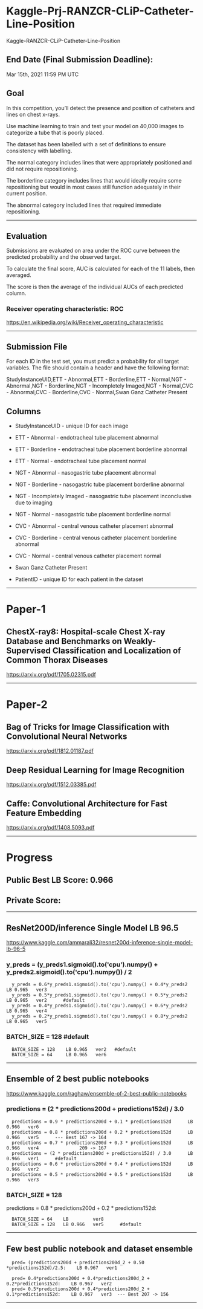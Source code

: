 # Kaggle-Prj-RANZCR-CLiP-Catheter-Line-Position
Kaggle-RANZCR-CLiP-Catheter-Line-Position


## End Date (Final Submission Deadline): 
Mar 15th, 2021 11:59 PM UTC

## Goal
In this competition, you’ll detect the presence and position of catheters and lines on chest x-rays. 

Use machine learning to train and test your model on 40,000 images to categorize a tube that is poorly placed.

The dataset has been labelled with a set of definitions to ensure consistency with labelling. 

The normal category includes lines that were appropriately positioned and did not require repositioning. 

The borderline category includes lines that would ideally require some repositioning but would in most cases still function adequately in their current position. 

The abnormal category included lines that required immediate repositioning.

-------

## Evaluation

Submissions are evaluated on area under the ROC curve between the predicted probability and the observed target.

To calculate the final score, AUC is calculated for each of the 11 labels, then averaged. 

The score is then the average of the individual AUCs of each predicted column.


### Receiver operating characteristic: ROC
https://en.wikipedia.org/wiki/Receiver_operating_characteristic



-------

## Submission File

For each ID in the test set, you must predict a probability for all target variables. The file should contain a header and have the following format:

StudyInstanceUID,ETT - Abnormal,ETT - Borderline,ETT - Normal,NGT - Abnormal,NGT - Borderline,NGT - Incompletely Imaged,NGT - Normal,CVC - Abnormal,CVC - Borderline,CVC - Normal,Swan Ganz Catheter Present


## Columns
- StudyInstanceUID - unique ID for each image

- ETT - Abnormal - endotracheal tube placement abnormal

- ETT - Borderline - endotracheal tube placement borderline abnormal

- ETT - Normal - endotracheal tube placement normal

- NGT - Abnormal - nasogastric tube placement abnormal

- NGT - Borderline - nasogastric tube placement borderline abnormal

- NGT - Incompletely Imaged - nasogastric tube placement inconclusive due to imaging

- NGT - Normal - nasogastric tube placement borderline normal

- CVC - Abnormal - central venous catheter placement abnormal

- CVC - Borderline - central venous catheter placement borderline abnormal

- CVC - Normal - central venous catheter placement normal

- Swan Ganz Catheter Present

- PatientID - unique ID for each patient in the dataset

-------

# Paper-1

## ChestX-ray8: Hospital-scale Chest X-ray Database and Benchmarks on Weakly-Supervised Classification and Localization of Common Thorax Diseases
https://arxiv.org/pdf/1705.02315.pdf

-------

# Paper-2


## Bag of Tricks for Image Classification with Convolutional Neural Networks
https://arxiv.org/pdf/1812.01187.pdf


## Deep Residual Learning for Image Recognition
https://arxiv.org/pdf/1512.03385.pdf

## Caffe: Convolutional Architecture for Fast Feature Embedding
https://arxiv.org/pdf/1408.5093.pdf

-------

# Progress
## Public Best LB Score: 0.966
## Private Score: 

-------

## ResNet200D/inference Single Model LB 96.5
https://www.kaggle.com/ammarali32/resnet200d-inference-single-model-lb-96-5




### y_preds = (y_preds1.sigmoid().to('cpu').numpy() + y_preds2.sigmoid().to('cpu').numpy()) / 2
            
      y_preds = 0.6*y_preds1.sigmoid().to('cpu').numpy() + 0.4*y_preds2    LB 0.965   ver3
      y_preds = 0.5*y_preds1.sigmoid().to('cpu').numpy() + 0.5*y_preds2    LB 0.965   ver2      #default
      y_preds = 0.4*y_preds1.sigmoid().to('cpu').numpy() + 0.6*y_preds2    LB 0.965   ver4
      y_preds = 0.2*y_preds1.sigmoid().to('cpu').numpy() + 0.8*y_preds2    LB 0.965   ver5

### BATCH_SIZE = 128  #default

      BATCH_SIZE = 128    LB 0.965   ver2   #default
      BATCH_SIZE = 64     LB 0.965   ver6
      
          
-------

## Ensemble of 2 best public notebooks
https://www.kaggle.com/raghaw/ensemble-of-2-best-public-notebooks


### predictions = (2 * predictions200d + predictions152d) / 3.0

      predictions = 0.9 * predictions200d + 0.1 * predictions152d      LB 0.966   ver6
      predictions = 0.8 * predictions200d + 0.2 * predictions152d      LB 0.966   ver5      --- Best 167 -> 164
      predictions = 0.7 * predictions200d + 0.3 * predictions152d      LB 0.966   ver4               209 -> 167
      predictions = (2 * predictions200d + predictions152d) / 3.0      LB 0.966   ver1      #default
      predictions = 0.6 * predictions200d + 0.4 * predictions152d      LB 0.966   ver2
      predictions = 0.5 * predictions200d + 0.5 * predictions152d      LB 0.966   ver3


### BATCH_SIZE = 128

predictions = 0.8 * predictions200d + 0.2 * predictions152d:

      BATCH_SIZE = 64    LB         ver8
      BATCH_SIZE = 128   LB 0.966   ver5      #default

-------


## Few best public notebook and dataset ensemble



      pred= (predictions200d + predictions200d_2 + 0.50 *predictions152d)/2.5:    LB 0.967   ver1
      
      pred= 0.4*predictions200d + 0.4*predictions200d_2 + 0.2*predictions152d:    LB 0.967   ver2
      pred= 0.5*predictions200d + 0.4*predictions200d_2 + 0.1*predictions152d:    LB 0.967   ver3  --- Best 207 -> 156
      
      
      
      
      




-------






